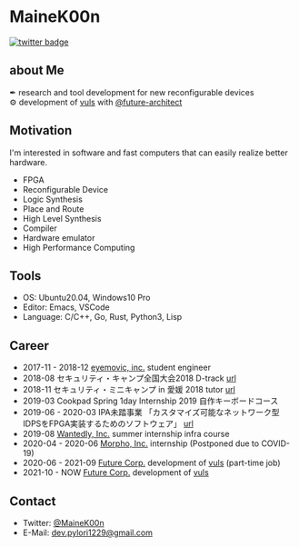 # MaineK00n

[![twitter badge](https://img.shields.io/badge/twitter-@MaineK00n-blue?style=flat-square&logo=twitter)](https://twitter.com/MaineK00n)

## about Me
✒ research and tool development for new reconfigurable devices  
⚙ development of [vuls](https://github.com/future-architect/vuls) with [@future-architect](https://github.com/future-architect)

## Motivation
I'm interested in software and fast computers that can easily realize better hardware.

- FPGA
- Reconfigurable Device
- Logic Synthesis
- Place and Route
- High Level Synthesis
- Compiler
- Hardware emulator
- High Performance Computing

## Tools
- OS: Ubuntu20.04, Windows10 Pro
- Editor: Emacs, VSCode
- Language: C/C++, Go, Rust, Python3, Lisp

## Career
- 2017-11 - 2018-12 [eyemovic, inc.](https://www.eyemovic.com/) student engineer
- 2018-08 セキュリティ・キャンプ全国大会2018 D-track [url](https://www.ipa.go.jp/jinzai/camp/2018/zenkoku2018_index.html)
- 2018-11 セキュリティ・ミニキャンプ in 愛媛 2018 tutor [url](https://www.security-camp.or.jp/minicamp/ehime2018.html)
- 2019-03 Cookpad Spring 1day Internship 2019 自作キーボードコース
- 2019-06 - 2020-03 IPA未踏事業 「カスタマイズ可能なネットワーク型IDPSをFPGA実装するためのソフトウェア」 [url](https://www.ipa.go.jp/jinzai/mitou/2019/gaiyou_tn-4.html)
- 2019-08 [Wantedly, Inc.](https://wantedlyinc.com/) summer internship infra course
- 2020-04 - 2020-06 [Morpho, Inc.](https://www.morphoinc.com/) internship (Postponed due to COVID-19)
- 2020-06 - 2021-09 [Future Corp.](https://www.future.co.jp/) development of [vuls](https://github.com/future-architect/vuls) (part-time job)
- 2021-10 - NOW [Future Corp.](https://www.future.co.jp/) development of [vuls](https://github.com/future-architect/vuls)

## Contact
- Twitter: [@MaineK00n](https://twitter.com/MaineK00n)
- E-Mail: dev.pylori1229@gmail.com
